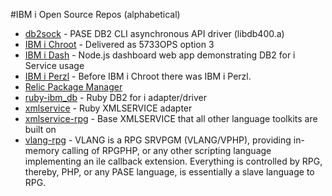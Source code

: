 #IBM i Open Source Repos (alphabetical)
- [db2sock](https://bitbucket.org/litmis/db2sock) - PASE DB2 CLI asynchronous API driver (libdb400.a)
- [IBM i Chroot](https://bitbucket.org/litmis/ibmichroot) - Delivered as 5733OPS option 3
- [IBM i Dash](https://bitbucket.org/litmis/ibmidash) - Node.js dashboard web app demonstrating DB2 for i Service usage
- [IBM i Perzl](https://bitbucket.org/litmis/ibmiperzl) - Before IBM i Chroot there was IBM i Perzl.
- [Relic Package Manager](https://github.com/Club-Seiden/RelicPackageManager)
- [ruby-ibm_db](https://bitbucket.org/litmis/ruby-ibm_db) - Ruby DB2 for i adapter/driver
- [xmlservice](https://bitbucket.org/litmis/xmlservice) - Ruby XMLSERVICE adapter
- [xmlservice-rpg](https://bitbucket.org/inext/xmlservice-rpg) - Base XMLSERVICE that all other language toolkits are built on
- [vlang-rpg](https://bitbucket.org/inext/vlang-rpg) - VLANG is a RPG SRVPGM (VLANG/VPHP), providing in-memory calling of RPG<memory>PHP, or any other scripting language implementing an ile callback extension. Everything is controlled by RPG, thereby, PHP, or any PASE language, is essentially a slave language to RPG.